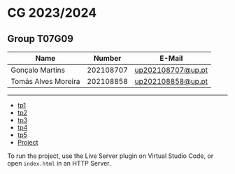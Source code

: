 # CG 2023/2024

## Group T07G09
| Name             | Number    | E-Mail             |
| ---------------- | --------- | ------------------ |
| Gonçalo Martins  | 202108707 | up202108707@up.pt  |
| Tomás Alves Moreira | 202108858 | up202108858@up.pt |

----

  - [tp1](tp1/README.md)
  - [tp2](tp2/README.md)
  - [tp3](tp3/README.md)
  - [tp4](tp4/README.md)
  - [tp5](tp5/README.md)
  - [Project](project/README.md)

To run the project, use the Live Server plugin on Virtual Studio Code, or open `index.html` in an HTTP Server.
